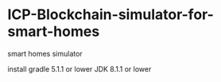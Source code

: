 # ICP-Blockchain-simulator-for-smart-homes
smart homes simulator

install gradle 5.1.1 or lower
        JDK 8.1.1 or lower
        
